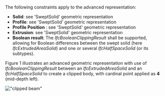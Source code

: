 The following constraints apply to the advanced representation:

* **Solid**: see 'SweptSolid' geometric representation
* **Profile**: see 'SweptSolid' geometric representation
* **Profile Position** : see 'SweptSolid' geometric representation
* **Extrusion**: see 'SweptSolid' geometric representation
* **Boolean result**: The _IfcBooleanClippingResult_ shall be supported, allowing for Boolean differences between the swept solid (here _IfcExtrudedAreaSolid_) and one or several _IfcHalfSpaceSolid_ (or its subtypes).

Figure 1 illustrates an advanced geometric representation with use of _IfcBooleanClippingResult_ between an _IfcExtrudedAreaSolid_ and an _IfcHalfSpaceSolid_ to create a clipped body, with cardinal point applied as **4** (mid-depth left).

!["clipped beam"](../../../figures/ifcbeamstandardcase_clipping-01.png "Figure 1 &mdash; Member body clipping")